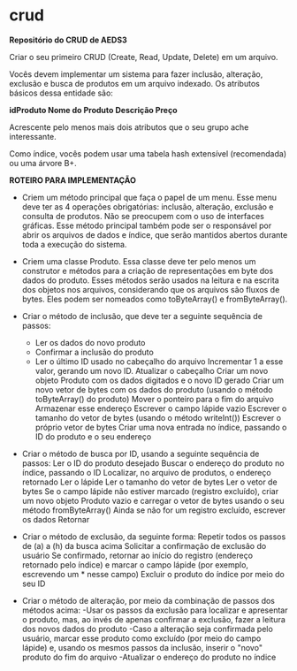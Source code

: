 # crud
**Repositório do CRUD  de AEDS3**

Criar o seu primeiro CRUD (Create, Read, Update, Delete) em um arquivo.

Vocês devem implementar um sistema  para fazer inclusão, alteração, exclusão e busca de produtos em um arquivo indexado. Os atributos básicos dessa entidade são:

**idProduto
Nome do Produto
Descrição
Preço**

Acrescente pelo menos mais dois atributos que o seu grupo ache interessante. 

Como índice, vocês podem usar uma tabela hash extensível (recomendada) ou uma árvore B+.

**ROTEIRO PARA IMPLEMENTAÇÃO**
- Criem um método principal que faça o papel de um menu. Esse menu deve ter as 4 operações obrigatórias: inclusão, alteração, exclusão e consulta de produtos. Não se preocupem com o uso de interfaces gráficas. Esse método principal também pode ser o responsável por abrir os arquivos de dados e índice, que serão mantidos abertos durante toda a execução do sistema.

- Criem uma classe Produto. Essa classe deve ter pelo menos um construtor e métodos para a criação de representações em byte dos dados do produto. Esses métodos serão usados na leitura e na escrita dos objetos nos arquivos, considerando que os arquivos são fluxos de bytes. Eles podem ser nomeados como toByteArray() e fromByteArray().

- Criar o método de inclusão, que deve ter a seguinte sequência de passos:
  - Ler os dados do novo produto
  - Confirmar a inclusão do produto
  - Ler o último ID usado no cabeçalho do arquivo
Incrementar 1 a esse valor, gerando um novo ID. Atualizar o cabeçalho
Criar um novo objeto Produto com os dados digitados e o novo ID gerado
Criar um novo vetor de bytes com os dados do produto (usando o método toByteArray() do produto)
Mover o ponteiro para o fim do arquivo
Armazenar esse endereço 
Escrever o campo lápide vazio
Escrever o tamanho do vetor de bytes (usando o método writeInt())
Escrever o próprio vetor de bytes
Criar uma nova entrada no índice, passando o ID do produto e o seu endereço

- Criar o método de busca por ID, usando a seguinte sequência de passos:
Ler o ID do produto desejado
Buscar o endereço do produto no índice, passando o ID
Localizar, no arquivo de produtos, o endereço retornado
Ler o lápide
Ler o tamanho do vetor de bytes
Ler o vetor de bytes
Se o campo lápide não estiver marcado (registro excluído), criar um novo objeto Produto vazio e carregar o vetor de bytes usando o seu método fromByteArray()
Ainda se não for um registro excluído, escrever os dados
Retornar

- Criar o método de exclusão, da seguinte forma:
Repetir todos os passos de (a) a (h) da busca acima
Solicitar a confirmação de exclusão do usuário
Se confirmado, retornar ao início do registro (endereço retornado pelo índice) e marcar o campo lápide (por exemplo, escrevendo um * nesse campo)
Excluir o produto do índice por meio do seu ID

- Criar o método de alteração, por meio da combinação de passos dos métodos acima:
  -Usar os passos da exclusão para localizar e apresentar o produto, mas, ao invés de apenas confirmar a exclusão, fazer a leitura dos novos dados do produto
  -Caso a alteração seja confirmada pelo usuário, marcar esse produto como excluído (por meio do campo lápide) e, usando os mesmos passos da inclusão, inserir o "novo" produto do fim do arquivo
  -Atualizar o endereço do produto no índice







